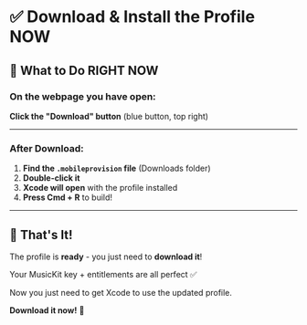 # ✅ Download & Install the Profile NOW

## 🎯 What to Do RIGHT NOW

### **On the webpage you have open:**

**Click the "Download" button** (blue button, top right)

---

### **After Download:**

1. **Find the `.mobileprovision` file** (Downloads folder)
2. **Double-click it**
3. **Xcode will open** with the profile installed
4. **Press Cmd + R** to build!

---

## 🎉 That's It!

The profile is **ready** - you just need to **download it**!

Your MusicKit key + entitlements are all perfect ✅

Now you just need to get Xcode to use the updated profile.

**Download it now!** 🚀

